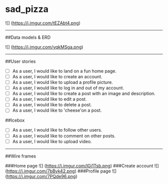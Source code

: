 # sad_pizza
![] (https://i.imgur.com/tEZAbt4.png)
________________________________________
##Data models & ERD

![] (https://i.imgur.com/yqkMSga.png)
________________________________________
##User stories

- [ ] As a user, I would like to land on a fun home page.
- [ ] As a user, I would like to create an account.
- [ ] As a user, I would like to upload a profile picture.
- [ ] As a user, I would like to log in and out of my account.
- [ ] As a user, I would like to create a post with an image and description.
- [ ] As a user, I would like to edit a post.
- [ ] As a user, I would like to delete a post.
- [ ] As a user, I would like to 'cheese'on a post.

##Icebox

- [ ] As a user, I would like to follow other users.
- [ ] As a user, I would like to comment on other posts.
- [ ] As a user, I would like to upload video.

________________________________________
##Wire frames

###Home page
![] (https://i.imgur.com/lGj1Tsb.png)
###Create account
![] (https://i.imgur.com/7bBvk42.png)
###Profile page
![] (https://i.imgur.com/7PQde96.png)
